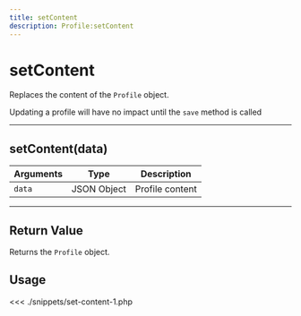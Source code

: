 ```yaml
---
title: setContent
description: Profile:setContent
---
```


# setContent

Replaces the content of the `Profile` object.

<div class="alert alert-info">
Updating a profile will have no impact until the <code>save</code> method is called
</div>

---

## setContent(data)

| Arguments | Type        | Description     |
| --------- | ----------- | --------------- |
| `data`    | JSON Object | Profile content |

---

## Return Value

Returns the `Profile` object.

## Usage

<<< ./snippets/set-content-1.php
